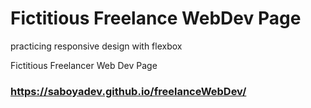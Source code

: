 # Fictitious Freelance WebDev Page
practicing responsive design with flexbox

Fictitious Freelancer Web Dev Page

### https://saboyadev.github.io/freelanceWebDev/
